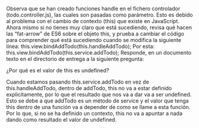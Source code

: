 
Observa que se han creado funciones handle en el fichero controlador
(todo.controller.js), las cuales son pasadas como parámetro. Esto es debido al
problema con el cambio de contexto (this) que existe en JavaScript. Ahora mismo si
no tienes muy claro que está sucediendo, revisa qué hacen las “fat-arrow” de ES6 sobre
el objeto this, y prueba a cambiar el código para comprender qué está sucediendo
cuando se modifica la siguiente línea:
this.view.bindAddTodo(this.handleAddTodo);
Por esta:
this.view.bindAddTodo(this.service.addTodo);
Responde, en un documento texto en el directorio de entrega a la siguiente pregunta:


¿Por qué es el valor de this es undefined?


Cuando estamos pasando this.service.addTodo en vez de this.handleAddTodo, dentro de addTodo, this no va a estar definido explicitamente, por lo que el resultado que nos va a dar va a ser undefined. Esto se debe a que addTodo es un método de service y el valor que tenga this dentro de una función va a depender de como se llame a esta función. Por lo que, si no se ha definido un contexto, this no va a apuntar a nada dando como resultado el valor de undefined.

